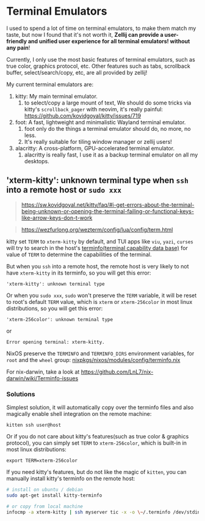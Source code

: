 # Terminal Emulators

I used to spend a lot of time on terminal emulators, to make them match my taste, but now I found
that it's not worth it, **Zellij can provide a user-friendly and unified user experience for all
terminal emulators! without any pain**!

Currently, I only use the most basic features of terminal emulators, such as true color, graphics
protocol, etc. Other features such as tabs, scrollback buffer, select/search/copy, etc, are all
provided by zellij!

My current terminal emulators are:

1. kitty: My main terminal emulator.
   1. to select/copy a large mount of text, We should do some tricks via kitty's `scrollback_pager`
      with neovim, it's really painful: <https://github.com/kovidgoyal/kitty/issues/719>
2. foot: A fast, lightweight and minimalistic Wayland terminal emulator.
   1. foot only do the things a terminal emulator should do, no more, no less.
   1. It's really suitable for tiling window manager or zellij users!
3. alacritty: A cross-platform, GPU-accelerated terminal emulator.
   1. alacritty is really fast, I use it as a backup terminal emulator on all my desktops.

## 'xterm-kitty': unknown terminal type when `ssh` into a remote host or `sudo xxx`

> https://sw.kovidgoyal.net/kitty/faq/#i-get-errors-about-the-terminal-being-unknown-or-opening-the-terminal-failing-or-functional-keys-like-arrow-keys-don-t-work

> https://wezfurlong.org/wezterm/config/lua/config/term.html

kitty set `TERM` to `xterm-kitty` by default, and TUI apps like `viu`, `yazi`, `curses` will try to
search in the host's [terminfo(terminal capability data base)](https://linux.die.net/man/5/terminfo)
for value of `TERM` to determine the capabilities of the terminal.

But when you `ssh` into a remote host, the remote host is very likely to not have `xterm-kitty` in
its terminfo, so you will get this error:

```
'xterm-kitty': unknown terminal type
```

Or when you `sudo xxx`, `sudo` won't preserve the `TERM` variable, it will be reset to root's
default `TERM` value, which is `xterm` or `xterm-256color` in most linux distributions, so you will
get this error:

```
'xterm-256color': unknown terminal type
```

or

```
Error opening terminal: xterm-kitty.
```

NixOS preserve the `TERMINFO` and `TERMINFO_DIRS` environment variables, for `root` and the `wheel`
group:
[nixpkgs/nixos/modules/config/terminfo.nix](https://github.com/NixOS/nixpkgs/blob/nixos-24.05/nixos/modules/config/terminfo.nix#L18)

For nix-darwin, take a look at <https://github.com/LnL7/nix-darwin/wiki/Terminfo-issues>

### Solutions

Simplest solution, it will automatically copy over the terminfo files and also magically enable
shell integration on the remote machine:

```
kitten ssh user@host
```

Or if you do not care about kitty's features(such as true color & graphics protocol), you can simply
set `TERM` to `xterm-256color`, which is built-in in most linux distributions:

```
export TERM=xterm-256color
```

If you need kitty's features, but do not like the magic of `kitten`, you can manually install
kitty's terminfo on the remote host:

```bash
# install on ubuntu / debian
sudo apt-get install kitty-terminfo

# or copy from local machine
infocmp -a xterm-kitty | ssh myserver tic -x -o \~/.terminfo /dev/stdin
```
